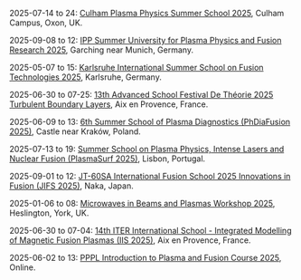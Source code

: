 2025-07-14 to 24: [Culham Plasma Physics Summer School 2025](https://culhamsummerschool.org.uk/), Culham Campus, Oxon, UK.

2025-09-08 to 12: [IPP Summer University for Plasma Physics and Fusion Research 2025](https://www.ipp.mpg.de/summeruni), Garching near Munich, Germany.

2025-05-07 to 15: [Karlsruhe International Summer School on Fusion Technologies 2025](https://summerschool.fusion.kit.edu/), Karlsruhe, Germany.

2025-06-30 to 07-25: [13th Advanced School Festival De Théorie 2025 Turbulent Boundary Layers](https://festival-theorie.org/), Aix en Provence, France.

2025-06-09 to 13: [6th Summer School of Plasma Diagnostics (PhDiaFusion 2025)](https://phdia2025.ifj.edu.pl/), Castle near Kraków, Poland.

2025-07-13 to 19: [Summer School on Plasma Physics, Intense Lasers and Nuclear Fusion (PlasmaSurf 2025)](https://plasmasurf.tecnico.ulisboa.pt/), Lisbon, Portugal.

2025-09-01 to 12: [JT-60SA International Fusion School 2025 Innovations in Fusion (JIFS 2025)](https://indico.euro-fusion.org/event/3385/), Naka, Japan.

2025-01-06 to 08: [Microwaves in Beams and Plasmas Workshop 2025](https://indico.ukaea.uk/event/364/), Heslington, York, UK.

2025-06-30 to 07-04: [14th ITER International School - Integrated Modelling of Magnetic Fusion Plasmas (IIS 2025)](https://iis2025.sciencesconf.org/), Aix en Provence, France.

2025-06-02 to 13: [PPPL Introduction to Plasma and Fusion Course 2025](https://suli.pppl.gov/2025/course/), Online.

